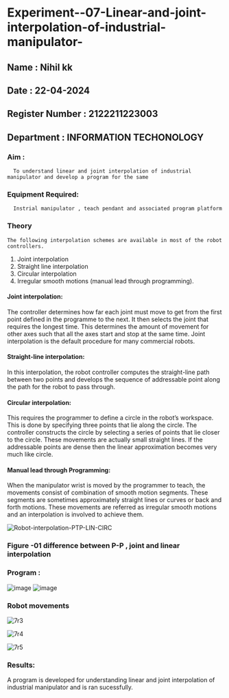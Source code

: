 # Experiment--07-Linear-and-joint-interpolation-of-industrial-manipulator-
## Name : Nihil kk
## Date : 22-04-2024
## Register Number : 2122211223003
## Department : INFORMATION TECHONOLOGY

### Aim :
      To understand linear and joint interpolation of industrial manipulator and develop a program for the same 
      
### Equipment Required: 
      Instrial manipulator , teach pendant and associated program platform 
      
### Theory 
    The following interpolation schemes are available in most of the robot controllers.
1. Joint interpolation
2. Straight line interpolation
3. Circular interpolation
4. Irregular smooth motions (manual lead through programming).
#### Joint interpolation: 
The controller determines how far each joint must move to get from the first point defined in the programme to the next. It then selects the joint that
requires the longest time. This determines the amount of movement for other axes such that all the axes start and stop at the same time. Joint interpolation is the default procedure for many commercial robots.

#### Straight-line interpolation: 
In this interpolation, the robot controller computes the straight-line path between two points and develops the sequence of addressable point along the path for the robot to pass through.

#### Circular interpolation: 
This requires the programmer to define a circle in the
robot’s workspace. This is done by specifying three points that lie along the circle. The controller constructs the circle by selecting a series of points that lie closer to the circle. These movements are actually small straight lines. If the addressable points are dense then the linear approximation becomes very much like circle.


#### Manual lead through Programming: 
When the manipulator wrist is moved by the programmer to teach, the movements consist of combination of smooth motion segments. These segments are sometimes approximately straight lines or curves or back and forth motions. These movements are referred as irregular smooth motions and an interpolation is involved to achieve them.




![Robot-interpolation-PTP-LIN-CIRC](https://user-images.githubusercontent.com/36288975/201615171-d0886aaa-8220-4b0c-8a1d-3d8a5c69c76a.png)

### Figure -01 difference between P-P , joint and linear interpolation 


### Program :
![image](https://github.com/vasanthkumarch/Experiment--07-Linear-and-joint-interpolation-of-industrial-manipulator-/assets/118120621/234d3d54-14fc-4ad3-9964-3bd6d0699d1c)
![image](https://github.com/vasanthkumarch/Experiment--07-Linear-and-joint-interpolation-of-industrial-manipulator-/assets/118120621/756d38cf-fe68-4365-9803-16581f3c27e8)
### Robot movements
![7r3](https://github.com/Prajin19/Experiment--07-Linear-and-joint-interpolation-of-industrial-manipulator-/assets/144979377/788b197a-fa30-44fd-bff3-bf8e646c0e2a)

![7r4](https://github.com/Prajin19/Experiment--07-Linear-and-joint-interpolation-of-industrial-manipulator-/assets/144979377/8a339023-c1de-46db-aed1-008aa84a208b)

![7r5](https://github.com/Prajin19/Experiment--07-Linear-and-joint-interpolation-of-industrial-manipulator-/assets/144979377/ee7e6834-2639-40ff-9127-5a4a23d19605)






































### Results:  
A program is developed for understanding linear and joint interpolation of industrial manipulator and is ran sucessfully.
